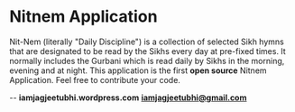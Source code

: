 # Nitnem Application
Nit-Nem (literally "Daily Discipline") is a collection of selected Sikh hymns that are designated to be read by the Sikhs every day at pre-fixed times. It normally includes the Gurbani which is read daily by Sikhs in the morning, evening and at night.
This application is the first **open source** Nitnem Application. Feel free to contribute your code.

--
**iamjagjeetubhi.wordpress.com**
**iamjagjeetubhi@gmail.com**


